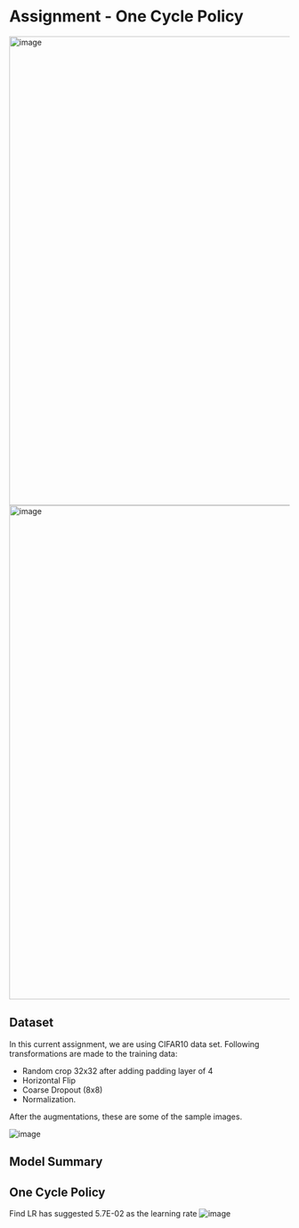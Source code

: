 # Assignment - One Cycle Policy

<img width="842" alt="image" src="https://github.com/JVaishnavi/ERA_Assgn10/assets/11015405/76a92974-6352-4ff6-afa1-9b530470c023">
<img width="887" alt="image" src="https://github.com/JVaishnavi/ERA_Assgn10/assets/11015405/8cc3d11a-91a8-46fe-8789-28c9c761ec59">

## Dataset

In this current assignment, we are using CIFAR10 data set. Following transformations are made to the training data:

* Random crop 32x32 after adding padding layer of 4
* Horizontal Flip
* Coarse Dropout (8x8)
* Normalization.

After the augmentations, these are some of the sample images.

![image](https://github.com/JVaishnavi/ERA_Assgn10/assets/11015405/24304881-7c01-4834-8b47-39f846e024a1)

## Model Summary



## One Cycle Policy

Find LR has suggested 5.7E-02 as the learning rate
![image](https://github.com/JVaishnavi/ERA_Assgn10/assets/11015405/31fcd0e8-6a89-44df-9e11-a24864096b42)

##
